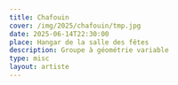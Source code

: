 ```yaml
---
title: Chafouin
cover: /img/2025/chafouin/tmp.jpg
date: 2025-06-14T22:30:00
place: Hangar de la salle des fêtes
description: Groupe à géométrie variable
type: misc
layout: artiste
---
```


